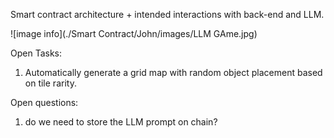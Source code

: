 Smart contract architecture + intended interactions with back-end and LLM.

![image info](./Smart Contract/John/images/LLM GAme.jpg)

Open Tasks:
1. Automatically generate a grid map with random object placement based on tile rarity.

Open questions:
1. do we need to store the LLM prompt on chain?
